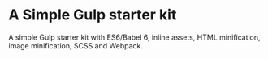 # A Simple Gulp starter kit

A simple Gulp starter kit with ES6/Babel 6, inline assets, HTML minification, image minification, SCSS and Webpack.
